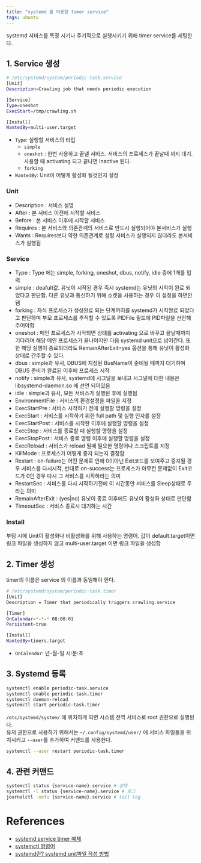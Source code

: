 ```yaml
---
title: "systemd 을 이용한 timer service"
tags: ubuntu 
---
```


systemd 서비스를 특정 시기나 주기적으로 실행시키기 위해 timer service를 세팅한다. 

<!--more-->

## 1. Service 생성

```sh
# /etc/systemd/system/periodic-task.service
[Unit]
Description=Crawling job that needs periodic execution

[Service]
Type=oneshot
ExecStart=/tmp/crawling.sh

[Install]
WantedBy=multi-user.target
```

- `Type`: 실행할 서비스의 타입
  - `simple`
  - `oneshot` : 한번 사용하고 끝낼 서비스. 서비스의 프로세스가 끝날때 까지 대기. 사용할 때 activating 되고 끝나면 inactive 된다.
  - `forking`
- `WantedBy`: Unit이 어떻게 활성화 될것인지 설정

### Unit

- Description : 서비스 설명
- After : 본 서비스 이전에 시작할 서비스
- Before : 본 서비스 이후에 시작할 서비스
- Requires : 본 서비스와 의존관계의 서비스로 반드시 실행되어야 본서비스가 실행
- Wants : Requires보다 약한 의존관계로 설령 서비스가 실행되지 않더라도 본서비스가 실행됨

### Service

- Type : Type 에는 simple, forking, oneshot, dbus, notify, idle 중에 1개를 입력
- simple : deafult값. 유닛이 시작된 경우 즉시 systemd는 유닛의 시작이 완료 되었다고 판단함. 다른 유닛과 통신하기 위해 소켓을 사용하는 경우 이 설정을 하면안됌
- forking : 자식 프로세스가 생성완료 되는 단계까지를 systemd가 시작완료 되었다고 판단하며 부모 프로세스를 추적할 수 있도록 PIDFile 필드에 PID파일을 선언해주어야함
- oneshot : 메인 프로세스가 시작되면 상태를 activating 으로 바꾸고 끝날때까지 기다리며 해당 메인 프로세스가 끝나야지만 다음 systemd unit으로 넘어간다. 또한 해당 실행이 종료되더라도 RemainAfterExit=yes 옵션을 통해 유닛이 활성화 상태로 간주할 수 있다.
- dbus : simple과 유사, DBUS에 지정된 BusName이 준비될 때까지 대기하며 DBUS 준비가 완료된 이후에 프로세스 시작
- notify : simple과 유사, systemd에 시그널을 보내고 시그널에 대한 내용은  libsystemd-daemon.so 에 선언 되어있음
- idle : simple과 유사, 모든 서비스가 실행된 후에 실행됨
- EnvironmentFile : 서비스의 환경설정을 파일을 지정
- ExecStartPre : 서비스 시작하기 전에 실행할 명령을 설정
- ExecStart : 서비스를 시작하기 위한 full path 및 실행 인자를 설정
- ExecStartPost : 서비스를 시작한 이후에 실행할 명령을 설정
- ExecStop : 서비스를 종료할 때 실행할 명령을 설정
- ExecStopPost : 서비스 종료 명령 이후에 실행할 명령을 설정
- ExecReload : 서비스가 reload 될때 필요한 명령어나 스크립트를 지정
- KillMode : 프로세스가 어떻게 중지 되는지 결정함
- Restart : on-failure는 어떤 문제로 인해 0이아닌 Exit코드를 보여주고 중지될 경우 서비스를 다시시작, 반대로 on-success는 프로세스가 아무런 문제없이 Exit코드가 0인 경우 다시 그 서비스를 시작하라는 의미
- RestartSec : 서비스를 다시 시작하기전에 이 시간동안 서비스를 Sleep상태로 두라는 의미
- RemainAfterExit : (yes|no) 유닛이 종료 이후에도 유닛이 활성화 상태로 판단함
- TimeoutSec : 서비스 종료시 대기하는 시간

### Install

부팅 시에 Unit이 활성화나 비활성화를 위해 사용하는 명령어. 값이 default.target이면 링크 파일을 생성하지 않고 multi-user.target 이면 링크 파일을 생성함

## 2. Timer 생성

timer의 이름은 service 의 이름과 동일해야 한다.

```sh
# /etc/systemd/system/periodic-task.timer
[Unit]
Description = Timer that periodically triggers crawling.service

[Timer]
OnCalendar=*-*-* 08:00:01
Persistent=true

[Install]
WantedBy=timers.target
```

- `OnCalendar`: 년-월-일 시:분:초

## 3. Systemd 등록

```sh
systemctl enable periodic-task.service
systemctl enable periodic-task.timer
systemctl daemon-reload
systemctl start periodic-task.timer
```

`/etc/systemd/system/` 에 위치하게 되면 시스템 전역 서비스로 root 권한으로 실행된다.   
유저 권한으로 사용하기 위해서는 `~/.config/systemd/user/` 에 서비스 파일들을 위치시키고 `--user`를 추가하여 커맨드를 사용한다.

```sh
systemctl --user restart periodic-task.timer
```

## 4. 관련 커맨드

```sh
systemctl status {service-name}.service # 상태
systemctl -l status {service-name}.service # 로그
journalctl -xefu {service-name}.service # tail log
```

# References

- [systemd service timer 예제](https://twpower.github.io/213-systemd-timer-example)
- [systemctl 명령어](https://www.lesstif.com/system-admin/systemd-system-daemon-systemctl-24445064.html)
- [systemd란? systemd unit파일 작성 방법](https://kim-dragon.tistory.com/202)